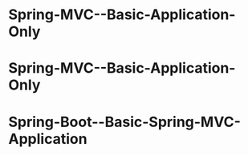 # Spring-MVC--Basic-Application-Only
# Spring-MVC--Basic-Application-Only
# Spring-Boot--Basic-Spring-MVC-Application
